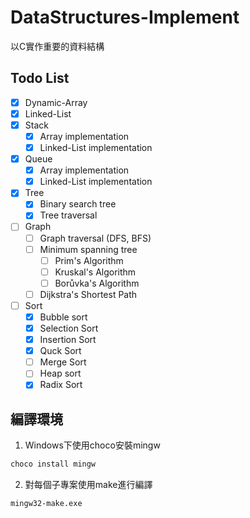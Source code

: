 # DataStructures-Implement

以C實作重要的資料結構

## Todo List

- [x] Dynamic-Array
- [x] Linked-List
- [x] Stack
    - [x] Array implementation
    - [x] Linked-List implementation
- [x] Queue
    - [x] Array implementation
    - [x] Linked-List implementation
- [x] Tree
    - [x] Binary search tree
    - [x] Tree traversal
- [ ] Graph
    - [ ] Graph traversal (DFS, BFS)
    - [ ] Minimum spanning tree
        - [ ] Prim's Algorithm
        - [ ] Kruskal's Algorithm
        - [ ] Borůvka's Algorithm
    - [ ] Dijkstra's Shortest Path
- [ ] Sort
    - [x] Bubble sort
    - [x] Selection Sort
    - [x] Insertion Sort
    - [x] Quck Sort
    - [ ] Merge Sort
    - [ ] Heap sort
    - [x] Radix Sort

## 編譯環境

1. Windows下使用choco安裝mingw

```cmd
choco install mingw
```

2. 對每個子專案使用make進行編譯

```cmd
mingw32-make.exe
```
